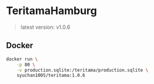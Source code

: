 # TeritamaHamburg
> latest version: v1.0.6

## Docker
```bash
docker run \
    -p 80 \
    -v production.sqlite:/teritama/production.sqlite \
    syuchan1005/teritama:1.0.6
```
